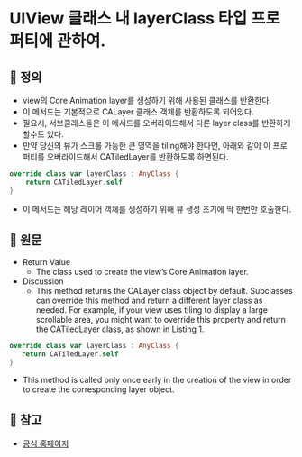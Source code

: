 # UIView 클래스 내 layerClass 타입 프로퍼티에 관하여.

## 🍎 정의
- view의 Core Animation layer를 생성하기 위해 사용된 클래스를 반환한다.
- 이 메서드는 기본적으로 CALayer 클래스 객체를 반환하도록 되어있다.
- 필요시, 서브클래스들은 이 메서드를 오버라이드해서 다른 layer class를 반환하게 할수도 있다.
- 만약 당신의 뷰가 스크롤 가능한 큰 영역을 tiling해야 한다면, 아래와 같이 이 프로퍼티를 오버라이드해서 CATiledLayer를 반환하도록 하면된다.
```swift
override class var layerClass : AnyClass {
    return CATiledLayer.self
}
```
- 이 메서드는 해당 레이어 객체를 생성하기 위해 뷰 생성 초기에 딱 한번만 호출한다.

## 🍎 원문
- Return Value
    - The class used to create the view’s Core Animation layer.
- Discussion
    - This method returns the CALayer class object by default. Subclasses can override this method and return a different layer class as needed. For example, if your view uses tiling to display a large scrollable area, you might want to override this property and return the CATiledLayer class, as shown in Listing 1.
```swift
override class var layerClass : AnyClass {
   return CATiledLayer.self
}
```
- This method is called only once early in the creation of the view in order to create the corresponding layer object.
    
## 🍎 참고
- [공식 홈페이지](https://developer.apple.com/documentation/uikit/uiview/1622626-layerclass)
